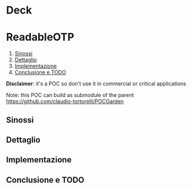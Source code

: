 # Deck

# ReadableOTP

1. [Sinossi](#Sinossi)
2. [Dettaglio](#Dettaglio)
3. [Implementazione](#Implementazione)
4. [Conclusione e TODO](#Conclusione)

<b>Disclaimer</b>: it's a POC so don't use it in commercial or critical applications

Note: this POC can build as submodule of the parent https://github.com/claudio-tortorelli/POCGarden

## Sinossi <a name="Sinossi"></a>

## Dettaglio <a name="Dettaglio"></a>

## Implementazione <a name="Implementazione"></a>

## Conclusione e TODO <a name="Conclusione"></a>
